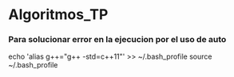 # Algoritmos_TP


### Para solucionar error en la ejecucion por el uso de auto

echo 'alias g++="g++ -std=c++11"' >> ~/.bash_profile source ~/.bash_profile